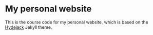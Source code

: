 # My personal website

This is the course code for my personal website, which is based on the
[Hydejack](https://hydejack.com/) Jekyll theme.
